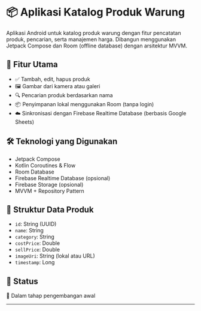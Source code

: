 # 📦 Aplikasi Katalog Produk Warung

Aplikasi Android untuk katalog produk warung dengan fitur pencatatan produk, pencarian, serta manajemen harga. Dibangun menggunakan Jetpack Compose dan Room (offline database) dengan arsitektur MVVM.

## 🚀 Fitur Utama
- ✅ Tambah, edit, hapus produk
- 🖼️ Gambar dari kamera atau galeri
- 🔍 Pencarian produk berdasarkan nama
- 📦 Penyimpanan lokal menggunakan Room (tanpa login)
- ☁️ Sinkronisasi dengan Firebase Realtime Database (berbasis Google Sheets)

## 🛠️ Teknologi yang Digunakan
- Jetpack Compose
- Kotlin Coroutines & Flow
- Room Database
- Firebase Realtime Database (opsional)
- Firebase Storage (opsional)
- MVVM + Repository Pattern

## 📄 Struktur Data Produk
- `id`: String (UUID)
- `name`: String
- `category`: String
- `costPrice`: Double
- `sellPrice`: Double
- `imageUri`: String (lokal atau URL)
- `timestamp`: Long

## 🔧 Status
📱 Dalam tahap pengembangan awal

---
